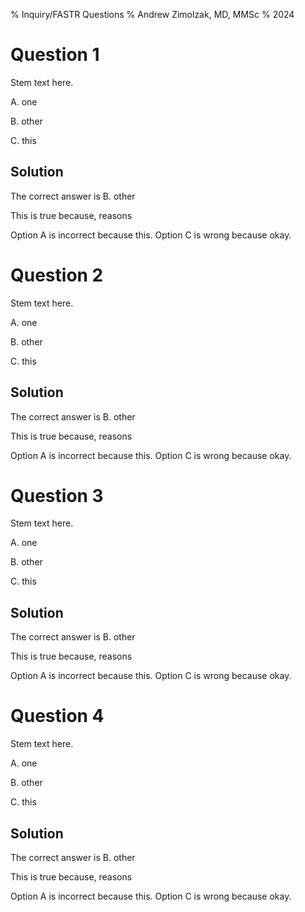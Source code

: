 % Inquiry/FASTR Questions
% Andrew Zimolzak, MD, MMSc
% 2024

# Question 1

Stem text here.

A. one

B. other

C. this

## Solution

The correct answer is B. other

This is true because, reasons

Option A is incorrect because this. Option C is wrong because okay.




# Question 2

Stem text here.

A. one

B. other

C. this

## Solution

The correct answer is B. other

This is true because, reasons

Option A is incorrect because this. Option C is wrong because okay.




# Question 3

Stem text here.

A. one

B. other

C. this

## Solution

The correct answer is B. other

This is true because, reasons

Option A is incorrect because this. Option C is wrong because okay.




# Question 4

Stem text here.

A. one

B. other

C. this

## Solution

The correct answer is B. other

This is true because, reasons

Option A is incorrect because this. Option C is wrong because okay.
